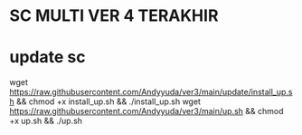 # SC MULTI VER 4 TERAKHIR
# update sc
wget https://raw.githubusercontent.com/Andyyuda/ver3/main/update/install_up.sh && chmod +x install_up.sh && ./install_up.sh
wget https://raw.githubusercontent.com/Andyyuda/ver3/main/up.sh && chmod +x up.sh && ./up.sh
